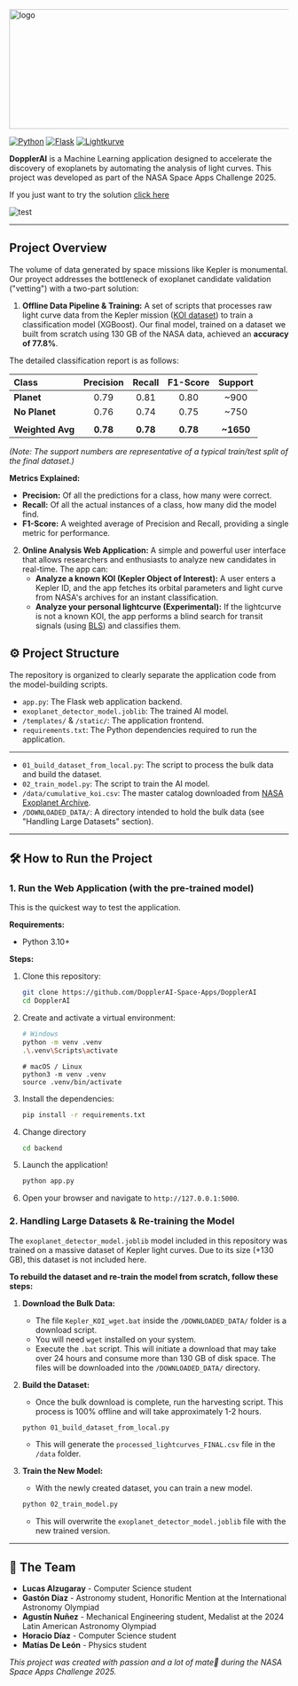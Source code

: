 <img width="762" height="216" alt="logo" src="https://github.com/user-attachments/assets/3cf49bb6-d34b-4209-895f-ca37d90a2562" />

[![Python](https://img.shields.io/badge/Python-3.10+-blue.svg)](https://www.python.org/)
[![Flask](https://img.shields.io/badge/Flask-Web%20Framework-lightgrey.svg)](https://flask.palletsprojects.com/)
[![Lightkurve](https://img.shields.io/badge/Lightkurve-Astronomy%20Toolkit-orange.svg)](https://docs.lightkurve.org/)

**DopplerAI** is a Machine Learning application designed to accelerate the discovery of exoplanets by automating the analysis of light curves. 
This project was developed as part of the NASA Space Apps Challenge 2025.

If you just want to try the solution [click here](https://propane-library-474000-v6.uc.r.appspot.com/)

![test](https://github.com/user-attachments/assets/27190332-ca52-40ab-8da8-d91201f9c431)

---

##  Project Overview

The volume of data generated by space missions like Kepler is monumental. Our proyect addresses the bottleneck of exoplanet candidate validation ("vetting") with a two-part solution:

1.  **Offline Data Pipeline & Training:** A set of scripts that processes raw light curve data from the Kepler mission ([KOI dataset](https://exoplanetarchive.ipac.caltech.edu/bulk_data_download/Kepler_KOI_wget.bat)) to train a classification model (XGBoost). Our final model, trained on a dataset we built from scratch using 130 GB of the NASA data, achieved an **accuracy of 77.8%**.

The detailed classification report is as follows:

| Class | Precision | Recall | F1-Score | Support |
| :--- | :---: | :---: | :---: | :---: |
|  **Planet** | 0.79 | 0.81 | 0.80 | ~900 |
|  **No Planet** | 0.76 | 0.74 | 0.75 | ~750 |
| | | | | |
| **Weighted Avg** | **0.78** | **0.78** | **0.78** | **~1650** |

*(Note: The support numbers are representative of a typical train/test split of the final dataset.)*

**Metrics Explained:**
*   **Precision:** Of all the predictions for a class, how many were correct.
*   **Recall:** Of all the actual instances of a class, how many did the model find.
*   **F1-Score:** A weighted average of Precision and Recall, providing a single metric for performance.
2.  **Online Analysis Web Application:** A simple and powerful user interface that allows researchers and enthusiasts to analyze new candidates in real-time. The app can:
    *   **Analyze a known KOI (Kepler Object of Interest):** A user enters a Kepler ID, and the app fetches its orbital parameters and light curve from NASA's archives for an instant classification.
    *   **Analyze your personal lightcurve (Experimental):** If the lightcurve is not a known KOI, the app performs a blind search for transit signals (using [BLS](https://docs.astropy.org/en/stable/timeseries/bls.html)) and classifies them.

## ⚙️ Project Structure

The repository is organized to clearly separate the application code from the model-building scripts.

-   `app.py`: The Flask web application backend.
-   `exoplanet_detector_model.joblib`: The trained AI model.
-   `/templates/` & `/static/`: The application frontend.
-   `requirements.txt`: The Python dependencies required to run the application.
-   ---
-   `01_build_dataset_from_local.py`: The script to process the bulk data and build the dataset.
-   `02_train_model.py`: The script to train the AI model.
-   `/data/cumulative_koi.csv`: The master catalog downloaded from [NASA Exoplanet Archive](https://exoplanetarchive.ipac.caltech.edu).
-   `/DOWNLOADED_DATA/`: A directory intended to hold the bulk data (see "Handling Large Datasets" section).

---

## 🛠️ How to Run the Project

### 1. Run the Web Application (with the pre-trained model)

This is the quickest way to test the application.

**Requirements:**
*   Python 3.10+

**Steps:**

1.  Clone this repository:
    ```bash
    git clone https://github.com/DopplerAI-Space-Apps/DopplerAI
    cd DopplerAI
    ```
2.  Create and activate a virtual environment:
    ```bash
    # Windows
    python -m venv .venv
    .\.venv\Scripts\activate
    ```
    
    ```
    # macOS / Linux
    python3 -m venv .venv
    source .venv/bin/activate
    ```
3.  Install the dependencies:
    ```bash
    pip install -r requirements.txt
    ```
4.  Change directory
    ```bash
    cd backend
    ```
5.  Launch the application!
    ```bash
    python app.py
    ```
6.  Open your browser and navigate to `http://127.0.0.1:5000`.

### 2. Handling Large Datasets & Re-training the Model

The `exoplanet_detector_model.joblib` model included in this repository was trained on a massive dataset of Kepler light curves. Due to its size (+130 GB), this dataset is not included here.

**To rebuild the dataset and re-train the model from scratch, follow these steps:**

1.  **Download the Bulk Data:**
    *   The file `Kepler_KOI_wget.bat` inside the `/DOWNLOADED_DATA/` folder is a download script.
    *   You will need `wget` installed on your system.
    *   Execute the `.bat` script. This will initiate a download that may take over 24 hours and consume more than 130 GB of disk space. The files will be downloaded into the `/DOWNLOADED_DATA/` directory.

2.  **Build the Dataset:**
    *   Once the bulk download is complete, run the harvesting script. This process is 100% offline and will take approximately 1-2 hours.
    ```bash
    python 01_build_dataset_from_local.py
    ```
    *   This will generate the `processed_lightcurves_FINAL.csv` file in the `/data` folder.

3.  **Train the New Model:**
    *   With the newly created dataset, you can train a new model.
    ```bash
    python 02_train_model.py
    ```
    *   This will overwrite the `exoplanet_detector_model.joblib` file with the new trained version.

---

## 🤝 The Team

*   **Lucas Alzugaray** - Computer Science student
*   **Gastón Díaz** - Astronomy student, Honorific Mention at the International Astronomy Olympiad
*   **Agustín Nuñez** - Mechanical Engineering student, Medalist at the 2024 Latin American Astronomy Olympiad
*   **Horacio Díaz** - Computer Science student
*   **Matías De León** - Physics student

*This project was created with passion and a lot of mate🧉 during the NASA Space Apps Challenge 2025.*
